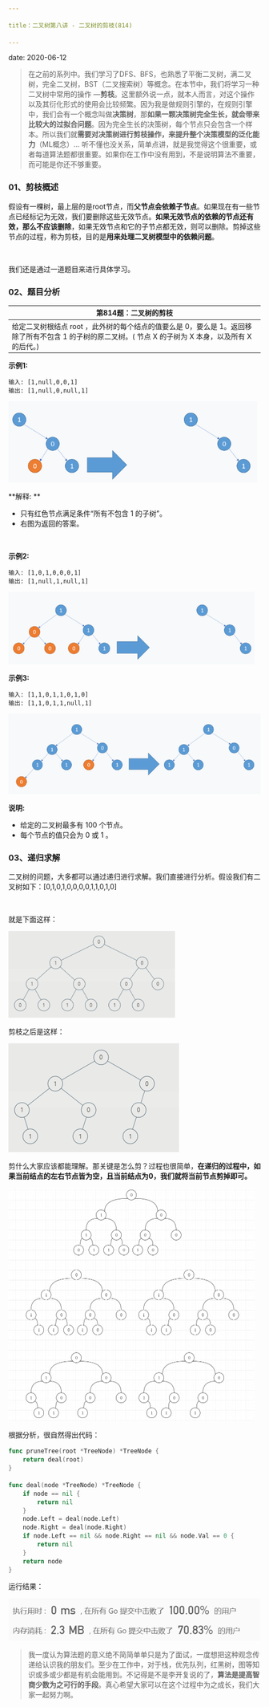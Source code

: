 ```yaml
---

title：二叉树第八讲 - 二叉树的剪枝(814)

---
```


date: 2020-06-12

> 在之前的系列中。我们学习了DFS、BFS，也熟悉了平衡二叉树，满二叉树，完全二叉树，BST（二叉搜索树）等概念。在本节中，我们将学习一种二叉树中常用的操作 —**剪枝**。这里额外说一点，就本人而言，对这个操作以及其衍化形式的使用会比较频繁。因为我是做规则引擎的，在规则引擎中，我们会有一个概念叫做**决策树**，那**如果一颗决策树完全生长，就会带来比较大的过拟合问题**。因为完全生长的决策树，每个节点只会包含一个样本。所以我们就**需要对决策树进行剪枝操作，来提升整个决策模型的泛化能力**（ML概念）... 听不懂也没关系，简单点讲，就是我觉得这个很重要，或者每道算法题都很重要。如果你在工作中没有用到，不是说明算法不重要，而可能是你还不够重要。

### 01、剪枝概述

假设有一棵树，最上层的是root节点，而**父节点会依赖子节点**。如果现在有一些节点已经标记为无效，我们要删除这些无效节点。**如果无效节点的依赖的节点还有效，那么不应该删除**，如果无效节点和它的子节点都无效，则可以删除。剪掉这些节点的过程，称为剪枝，目的是**用来处理二叉树模型中的依赖问题**。

<br/>

我们还是通过一道题目来进行具体学习。

### 02、题目分析

| 第814题：二叉树的剪枝                                        |
| ------------------------------------------------------------ |
| 给定二叉树根结点 root ，此外树的每个结点的值要么是 0，要么是 1。返回移除了所有不包含 1 的子树的原二叉树。( 节点 X 的子树为 X 本身，以及所有 X 的后代。) |

**示例1:**

```
输入: [1,null,0,0,1]
输出: [1,null,0,null,1]
```

<img src="./408/1.jpg" alt="img" style="zoom: 67%;" />

**解释: **

- 只有红色节点满足条件“所有不包含 1 的子树”。
- 右图为返回的答案。

<br/>

**示例2:**

```
输入: [1,0,1,0,0,0,1]
输出: [1,null,1,null,1]
```

<img src="./408/2.jpg" alt="img" style="zoom: 67%;" />

**示例3:**

```
输入: [1,1,0,1,1,0,1,0]
输出: [1,1,0,1,1,null,1]
```

<img src="./408/3.jpg" alt="img" style="zoom: 67%;" />

**说明:**

- 给定的二叉树最多有 100 个节点。
- 每个节点的值只会为 0 或 1 。

### 03、递归求解

二叉树的问题，大多都可以通过递归进行求解。我们直接进行分析。假设我们有二叉树如下：[0,1,0,1,0,0,0,0,1,1,0,1,0]

<br/>

就是下面这样：

<img src="./408/4.jpg" alt="img" style="zoom: 80%;" />

剪枝之后是这样：

<img src="./408/5.jpg" alt="img"  />

剪什么大家应该都能理解。那关键是怎么剪？过程也很简单，**在递归的过程中，如果当前结点的左右节点皆为空，且当前结点为0，我们就将当前节点剪掉即可。**

<img src="./408/6.jpg" alt="img" style="zoom:50%;" />

根据分析，很自然得出代码：

```go
func pruneTree(root *TreeNode) *TreeNode {
	return deal(root)
}

func deal(node *TreeNode) *TreeNode {
	if node == nil {
		return nil
	}
	node.Left = deal(node.Left)
	node.Right = deal(node.Right)
	if node.Left == nil && node.Right == nil && node.Val == 0 {
		return nil
	}
	return node
}
```

运行结果：

<img src="./408/7.jpg" alt="img" style="zoom:80%;" />

<br/>

> 我一度认为算法题的意义绝不简简单单只是为了面试，一度想把这种观念传递给认识我的朋友们。至少在工作中，对于栈，优先队列，红黑树，图等知识或多或少都是有机会能用到。不记得是不是李开复说的了，**算法是提高智商少数为之可行的手段**。真心希望大家可以在这个过程中为之成长，我们大家一起努力啊。